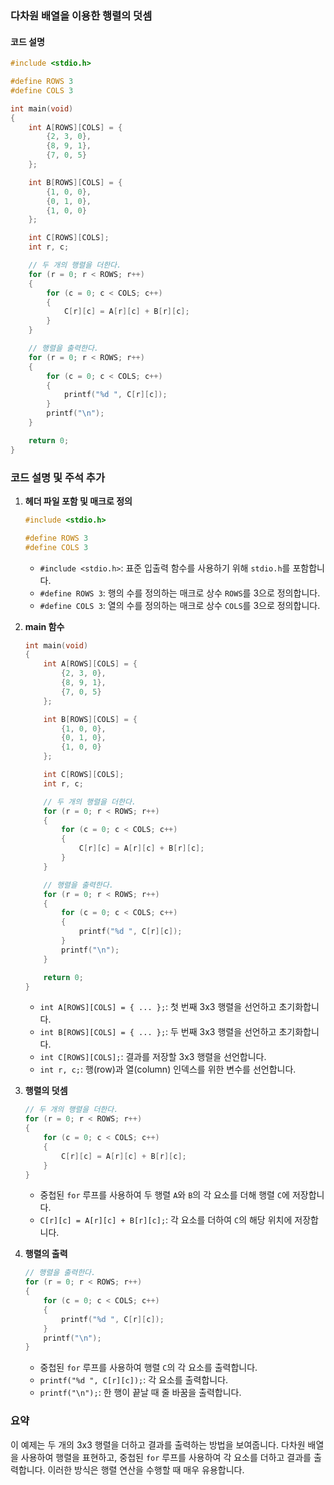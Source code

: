 ### 다차원 배열을 이용한 행렬의 덧셈

#### 코드 설명

```c
#include <stdio.h>

#define ROWS 3
#define COLS 3

int main(void)
{
    int A[ROWS][COLS] = {
        {2, 3, 0},
        {8, 9, 1},
        {7, 0, 5}
    };

    int B[ROWS][COLS] = {
        {1, 0, 0},
        {0, 1, 0},
        {1, 0, 0}
    };

    int C[ROWS][COLS];
    int r, c;

    // 두 개의 행렬을 더한다.
    for (r = 0; r < ROWS; r++)
    {
        for (c = 0; c < COLS; c++)
        {
            C[r][c] = A[r][c] + B[r][c];
        }
    }

    // 행렬을 출력한다.
    for (r = 0; r < ROWS; r++)
    {
        for (c = 0; c < COLS; c++)
        {
            printf("%d ", C[r][c]);
        }
        printf("\n");
    }

    return 0;
}
```

### 코드 설명 및 주석 추가

1. **헤더 파일 포함 및 매크로 정의**
   ```c
   #include <stdio.h>

   #define ROWS 3
   #define COLS 3
   ```
   - `#include <stdio.h>`: 표준 입출력 함수를 사용하기 위해 `stdio.h`를 포함합니다.
   - `#define ROWS 3`: 행의 수를 정의하는 매크로 상수 `ROWS`를 3으로 정의합니다.
   - `#define COLS 3`: 열의 수를 정의하는 매크로 상수 `COLS`를 3으로 정의합니다.

2. **main 함수**
   ```c
   int main(void)
   {
       int A[ROWS][COLS] = {
           {2, 3, 0},
           {8, 9, 1},
           {7, 0, 5}
       };

       int B[ROWS][COLS] = {
           {1, 0, 0},
           {0, 1, 0},
           {1, 0, 0}
       };

       int C[ROWS][COLS];
       int r, c;

       // 두 개의 행렬을 더한다.
       for (r = 0; r < ROWS; r++)
       {
           for (c = 0; c < COLS; c++)
           {
               C[r][c] = A[r][c] + B[r][c];
           }
       }

       // 행렬을 출력한다.
       for (r = 0; r < ROWS; r++)
       {
           for (c = 0; c < COLS; c++)
           {
               printf("%d ", C[r][c]);
           }
           printf("\n");
       }

       return 0;
   }
   ```
   - `int A[ROWS][COLS] = { ... };`: 첫 번째 3x3 행렬을 선언하고 초기화합니다.
   - `int B[ROWS][COLS] = { ... };`: 두 번째 3x3 행렬을 선언하고 초기화합니다.
   - `int C[ROWS][COLS];`: 결과를 저장할 3x3 행렬을 선언합니다.
   - `int r, c;`: 행(row)과 열(column) 인덱스를 위한 변수를 선언합니다.

3. **행렬의 덧셈**
   ```c
   // 두 개의 행렬을 더한다.
   for (r = 0; r < ROWS; r++)
   {
       for (c = 0; c < COLS; c++)
       {
           C[r][c] = A[r][c] + B[r][c];
       }
   }
   ```
   - 중첩된 `for` 루프를 사용하여 두 행렬 `A`와 `B`의 각 요소를 더해 행렬 `C`에 저장합니다.
   - `C[r][c] = A[r][c] + B[r][c];`: 각 요소를 더하여 `C`의 해당 위치에 저장합니다.

4. **행렬의 출력**
   ```c
   // 행렬을 출력한다.
   for (r = 0; r < ROWS; r++)
   {
       for (c = 0; c < COLS; c++)
       {
           printf("%d ", C[r][c]);
       }
       printf("\n");
   }
   ```
   - 중첩된 `for` 루프를 사용하여 행렬 `C`의 각 요소를 출력합니다.
   - `printf("%d ", C[r][c]);`: 각 요소를 출력합니다.
   - `printf("\n");`: 한 행이 끝날 때 줄 바꿈을 출력합니다.

### 요약

이 예제는 두 개의 3x3 행렬을 더하고 결과를 출력하는 방법을 보여줍니다. 다차원 배열을 사용하여 행렬을 표현하고, 중첩된 `for` 루프를 사용하여 각 요소를 더하고 결과를 출력합니다. 이러한 방식은 행렬 연산을 수행할 때 매우 유용합니다.